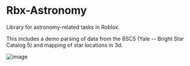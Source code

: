 # Rbx-Astronomy
Library for astronomy-related tasks in Roblox.

This includes a demo parsing of data from the BSC5 (Yale -- Bright Star Catalog 5) and mapping of star locations in 3d.

![image](https://github.com/loamtor/Rbx-Astronomy/assets/118779491/e530458b-0bfc-4eed-9d4f-a371ecd42336)
